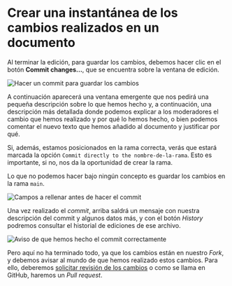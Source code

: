 # Crear una instantánea de los cambios realizados en un documento

Al terminar la edición, para guardar los cambios, debemos hacer clic en el botón **Commit changes...**, que se encuentra sobre la ventana de edición.

![Hacer un commit para guardar los cambios](https://raw.githubusercontent.com/WordPress/spain-handbook/main/assets/commit-hacer-un-commit.webp)

A continuación aparecerá una ventana emergente que nos pedirá una pequeña descripción sobre lo que hemos hecho y, a continuación, una descripción más detallada donde podemos explicar a los moderadores el cambio que hemos realizado y por qué lo hemos hecho, o bien podemos comentar el nuevo texto que hemos añadido al documento y justificar por qué.

Si, además, estamos posicionados en la rama correcta, verás que estará marcada la opción `Commit directly to the nombre-de-la-rama`. Esto es importante, si no, nos da la oportunidad de crear la rama. 

Lo que no podemos hacer bajo ningún concepto es guardar los cambios en la rama `main`.

![Campos a rellenar antes de hacer el commit](https://raw.githubusercontent.com/WordPress/spain-handbook/main/assets/commit-rellenar-comentarios-commit.webp)

Una vez realizado el _commit_, arriba saldrá un mensaje con nuestra descripción del commit y algunos datos más, y con el botón _History_ podremos consultar el historial de ediciones de ese archivo.

![Aviso de que hemos hecho el commit correctamente](https://raw.githubusercontent.com/WordPress/spain-handbook/main/assets/commit-aviso-commit-realizado.webp)

Pero aquí no ha terminado todo, ya que los cambios están en nuestro _Fork_, y debemos avisar al mundo de que hemos realizado estos cambios. Para ello, deberemos [solicitar revisión de los cambios](https://es.wordpress.org/team/handbook/manuales/github/pullrequest/) o como se llama en GitHub, haremos un _Pull request_.